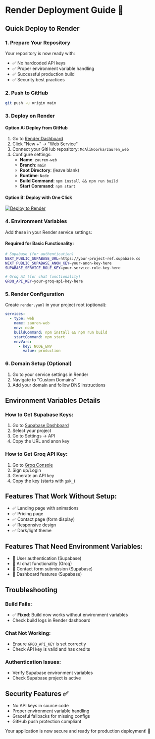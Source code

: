 # Render Deployment Guide 🚀

## Quick Deploy to Render

### 1. Prepare Your Repository
Your repository is now ready with:
- ✅ No hardcoded API keys
- ✅ Proper environment variable handling
- ✅ Successful production build
- ✅ Security best practices

### 2. Push to GitHub
```bash
git push -u origin main
```

### 3. Deploy on Render

#### Option A: Deploy from GitHub
1. Go to [Render Dashboard](https://dashboard.render.com/)
2. Click "New +" → "Web Service"
3. Connect your GitHub repository: `MdAliNoorka/zauren_web`
4. Configure settings:
   - **Name**: `zauren-web`
   - **Branch**: `main`
   - **Root Directory**: (leave blank)
   - **Runtime**: `Node`
   - **Build Command**: `npm install && npm run build`
   - **Start Command**: `npm start`

#### Option B: Deploy with One Click
[![Deploy to Render](https://render.com/images/deploy-to-render-button.svg)](https://render.com/deploy?repo=https://github.com/MdAliNoorka/zauren_web)

### 4. Environment Variables
Add these in your Render service settings:

#### Required for Basic Functionality:
```bash
# Supabase (for authentication)
NEXT_PUBLIC_SUPABASE_URL=https://your-project-ref.supabase.co
NEXT_PUBLIC_SUPABASE_ANON_KEY=your-anon-key-here
SUPABASE_SERVICE_ROLE_KEY=your-service-role-key-here

# Groq AI (for chat functionality)
GROQ_API_KEY=your-groq-api-key-here
```

### 5. Render Configuration

Create `render.yaml` in your project root (optional):
```yaml
services:
  - type: web
    name: zauren-web
    env: node
    buildCommand: npm install && npm run build
    startCommand: npm start
    envVars:
      - key: NODE_ENV
        value: production
```

### 6. Domain Setup (Optional)
1. Go to your service settings in Render
2. Navigate to "Custom Domains"
3. Add your domain and follow DNS instructions

## Environment Variables Details

### How to Get Supabase Keys:
1. Go to [Supabase Dashboard](https://supabase.com/dashboard)
2. Select your project
3. Go to Settings → API
4. Copy the URL and anon key

### How to Get Groq API Key:
1. Go to [Groq Console](https://console.groq.com/)
2. Sign up/Login
3. Generate an API key
4. Copy the key (starts with `gsk_`)

## Features That Work Without Setup:
- ✅ Landing page with animations
- ✅ Pricing page
- ✅ Contact page (form display)
- ✅ Responsive design
- ✅ Dark/light theme

## Features That Need Environment Variables:
- 🔑 User authentication (Supabase)
- 🔑 AI chat functionality (Groq)
- 🔑 Contact form submission (Supabase)
- 🔑 Dashboard features (Supabase)

## Troubleshooting

### Build Fails:
- ✅ **Fixed**: Build now works without environment variables
- Check build logs in Render dashboard

### Chat Not Working:
- Ensure `GROQ_API_KEY` is set correctly
- Check API key is valid and has credits

### Authentication Issues:
- Verify Supabase environment variables
- Check Supabase project is active

## Security Features ✅
- No API keys in source code
- Proper environment variable handling
- Graceful fallbacks for missing configs
- GitHub push protection compliant

Your application is now secure and ready for production deployment! 🎉
